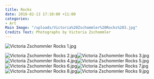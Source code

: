 ```yaml
---
title: Rocks
date: 2018-02-13 17:10:00 +11:00
categories:
- Art
Main Image: "/uploads/Victoria%20Zschommler%20Rocks%203.jpg"
Credits Text: Photographs by Victoria Zschommler
---
```


![Victoria Zschommler Rocks 1.jpg](/uploads/Victoria%20Zschommler%20Rocks%201.jpg)

![Victoria Zschommler Rocks 2.jpg](/uploads/Victoria%20Zschommler%20Rocks%202.jpg)![Victoria Zschommler Rocks 3.jpg](/uploads/Victoria%20Zschommler%20Rocks%203.jpg)![Victoria Zschommler Rocks 4.jpg](/uploads/Victoria%20Zschommler%20Rocks%204.jpg)![Victoria Zschommler Rocks 5.jpg](/uploads/Victoria%20Zschommler%20Rocks%205.jpg)![Victoria Zschommler Rocks 6.jpg](/uploads/Victoria%20Zschommler%20Rocks%206.jpg)![Victoria Zschommler Rocks 7.jpg](/uploads/Victoria%20Zschommler%20Rocks%207.jpg)![Victoria Zschommler Rocks 8.jpg](/uploads/Victoria%20Zschommler%20Rocks%208.jpg)![Victoria Zschommler Rocks 9.jpg](/uploads/Victoria%20Zschommler%20Rocks%209.jpg)